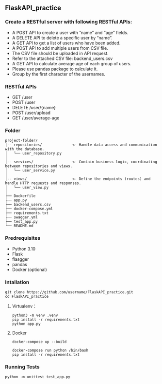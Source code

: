 ## FlaskAPI_practice

### Create a RESTful server with following RESTful APIs:

- A POST API to create a user with “name” and “age” fields.
- A DELETE API to delete a specific user by “name”.
- A GET API to get a list of users who have been added.
- A POST API to add multiple users from CSV file.
- The CSV file should be uploaded in API request.
- Refer to the attached CSV file: backend_users.csv
- A GET API to calculate average age of each group of users.
- Please use pandas package to calculate  it.
- Group by the first character of the usernames.

### RESTful APIs
- GET /user
- POST /user
- DELETE /user/{name}
- POST /user/upload
- GET /user/average-age

### Folder
    project-folder/
    │-- repositories/              <- Handle data access and communication with the database.
    │   └── user_repository.py
    │
    │-- services/                  <- Contain business logic, coordinating between repositories and views.
    │   └── user_service.py
    │
    │-- views/                     <- Define the endpoints (routes) and handle HTTP requests and responses.
    │   └── user_view.py
    │
    ├── Dockerfile        
    ├── app.py            
    ├── backend_users.csv 
    ├── docker-compose.yml
    ├── requirements.txt  
    ├── swagger.yml       
    ├── test_app.py       
    └── README.md         

### Predrequisites
- Python 3.10
- Flask
- flasgger
- pandas
- Docker (optional)

### Intallation
```
git clone https://github.com/username/FlaskAPI_practice.git
cd FlaskAPI_practice
```
1. Virtualenv：
    ```
    python3 -m venv .venv
    pip install -r requirements.txt
    python app.py
    ```

2. Docker
    ```
    docker-compose up --build
    ```
    
    ```
    docker-compose run python /bin/bash
    pip install -r requirements.txt
    ```

### Running Tests
```
python -m unittest test_app.py
```